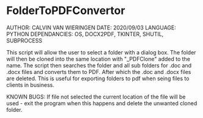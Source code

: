 # FolderToPDFConvertor
AUTHOR: CALVIN VAN WIERINGEN
DATE: 2020/09/03
LANGUAGE: PYTHON
DEPENDANCIES: OS, DOCX2PDF, TKINTER, SHUTIL, SUBPROCESS


This script will allow the user to select a folder with a dialog box. 
The folder will then be cloned into the same location with "_PDFClone" added to the name. 
The script then searches the folder and all sub folders for .doc and .docx files and converts them to PDF. 
After which the .doc and .docx files are deleted. 
This is useful for exporting folders to pdf when seing files to clients in business.

KNOWN BUGS:
If file not selected the current location of the file will be used - exit the program when this happens and delete the unwanted cloned folder.

